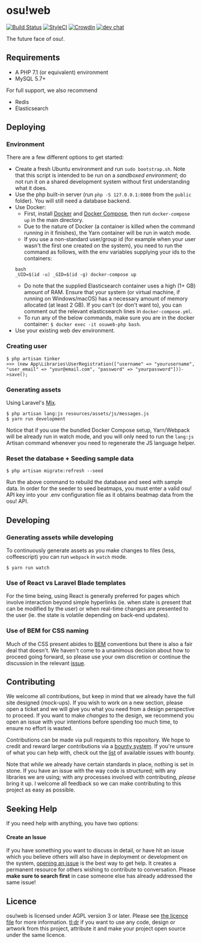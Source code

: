 osu!web
=======

[![Build Status](https://travis-ci.org/ppy/osu-web.svg?branch=master)](https://travis-ci.org/ppy/osu-web) [![StyleCI](https://styleci.io/repos/41410580/shield)](https://styleci.io/repos/41410580) [![Crowdin](https://d322cqt584bo4o.cloudfront.net/osu-web/localized.svg)](https://crowdin.com/project/osu-web) [![dev chat](https://discordapp.com/api/guilds/188630481301012481/widget.png?style=shield)](https://discord.gg/ppy)

The future face of osu!.

Requirements
------------

- A PHP 7.1 (or equivalent) environment
- MySQL 5.7+

For full support, we also recommend

- Redis
- Elasticsearch

Deploying
---------

### Environment

There are a few different options to get started:

- Create a fresh Ubuntu environment and run `sudo bootstrap.sh`. Note that this script is intended to be run on a *sandboxed environment*; do not run it on a shared development system without first understanding what it does.
- Use the php built-in server (run `php -S 127.0.0.1:8080` from the `public` folder). You will still need a database backend.
- Use Docker:
  - First, install [Docker](https://www.docker.com/community-edition) and [Docker Compose](https://docs.docker.com/compose/install/), then run `docker-compose up` in the main directory.
  - Due to the nature of Docker (a container is killed when the command running in it finishes), the Yarn container will be run in watch mode.
  - If you use a non-standard user/group id (for example when your user wasn't the first one created on the system), you need to run the command as follows, with the env variables supplying your ids to the containers:
  ```
  bash
  _UID=$(id -u) _GID=$(id -g) docker-compose up
  ```
  - Do note that the supplied Elasticsearch container uses a high (1+ GB) amount of RAM. Ensure that your system (or virtual machine, if running on Windows/macOS) has a necessary amount of memory allocated (at least 2 GB). If you can't (or don't want to), you can comment out the relevant elasticsearch lines in `docker-compose.yml`.
  - To run any of the below commands, make sure you are in the docker container: `$ docker exec -it osuweb-php bash`.
- Use your existing web dev environment.

### Creating user

    $ php artisan tinker
    >>> (new App\Libraries\UserRegistration(["username" => "yourusername", "user_email" => "your@email.com", "password" => "yourpassword"]))->save();

### Generating assets

Using Laravel's [Mix](https://laravel.com/docs/5.4/mix).

    $ php artisan lang:js resources/assets/js/messages.js
    $ yarn run development

Notice that if you use the bundled Docker Compose setup, Yarn/Webpack will be already run in watch mode, and you will only need to run the `lang:js` Artisan command whenever you need to regenerate the JS language helper.

### Reset the database + Seeding sample data

    $ php artisan migrate:refresh --seed

Run the above command to rebuild the database and seed with sample data. In order for the seeder to seed beatmaps, you must enter a valid osu! API key into your .env configuration file as it obtains beatmap data from the osu! API.

Developing
---------

### Generating assets while developing

To continuously generate assets as you make changes to files (less, coffeescript) you can run `webpack` in `watch` mode.

    $ yarn run watch

### Use of React vs Laravel Blade templates

For the time being, using React is generally preferred for pages which involve interaction beyond simple hyperlinks (ie. when state is present that can be modified by the user) or when real-time changes are presented to the user (ie. the state is volatile depending on back-end updates).

### Use of BEM for CSS naming

Much of the CSS present abides to [BEM](http://getbem.com/) conventions but there is also a fair deal that doesn't. We haven't come to a unanimous decision about how to proceed going forward, so please use your own discretion or continue the discussion in the relevant [issue](https://github.com/ppy/osu-web/issues/53).

Contributing
------------

We welcome all contributions, but keep in mind that we already have the full site designed (mock-ups). If you wish to work on a new section, please open a ticket and we will give you what you need from a design perspective to proceed. If you want to make *changes* to the design, we recommend you open an issue with your intentions before spending too much time, to ensure no effort is wasted.

Contributions can be made via pull requests to this repository. We hope to credit and reward larger contributions via a [bounty system](https://goo.gl/nFdoyI). If you're unsure of what you can help with, check out the [list](https://github.com/ppy/osu-web/issues?utf8=%E2%9C%93&q=is%3Aissue+is%3Aopen+label%3Abounty) of available issues with bounty.

Note that while we already have certain standards in place, nothing is set in stone. If you have an issue with the way code is structured; with any libraries we are using; with any processes involved with contributing, *please* bring it up. I welcome all feedback so we can make contributing to this project as easy as possible.

Seeking Help
------------

If you need help with anything, you have two options:

#### Create an Issue

If you have something you want to discuss in detail, or have hit an issue which you believe others will also have in deployment or development on the system, [opening an issue](https://github.com/ppy/osu-web/issues) is the best way to get help. It creates a permanent resource for others wishing to contribute to conversation. Please **make sure to search first** in case someone else has already addressed the same issue!

Licence
-------

osu!web is licensed under AGPL version 3 or later. Please see [the licence file](LICENCE) for more information. [tl;dr](https://tldrlegal.com/license/gnu-affero-general-public-license-v3-(agpl-3.0)) if you want to use any code, design or artwork from this project, attribute it and make your project open source under the same licence.
